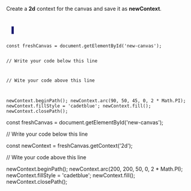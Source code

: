 Create a **2d** context for the
canvas and save it as **newContext**.

<codeblock language="javascript" type="exercise" testMode="fixedInput">
<code>
<panel language="html">
  <canvas id="new-canvas" width="400px" height="100px" style="border: 3px solid midnightblue;"></canvas>
</panel>
<panel language="javascript">
const freshCanvas = document.getElementById('new-canvas');

// Write your code below this line



// Wite your code above this line

newContext.beginPath();
newContext.arc(90, 50, 45, 0, 2 * Math.PI);
newContext.fillStyle = 'cadetblue';
newContext.fill();
newContext.closePath();
</panel>
</code>

<solution>
const freshCanvas = document.getElementById('new-canvas');

// Write your code below this line

const newContext = freshCanvas.getContext('2d');

// Wite your code above this line

newContext.beginPath();
newContext.arc(200, 200, 50, 0, 2 * Math.PI);
newContext.fillStyle = 'cadetblue';
newContext.fill();
newContext.closePath();
</solution>
</codeblock>